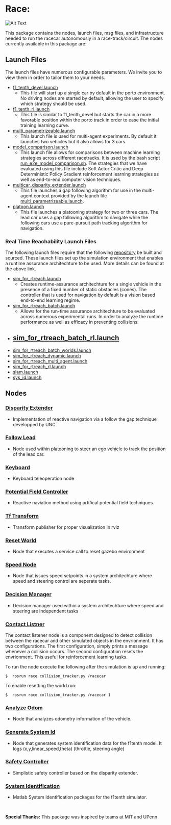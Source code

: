 # Race:

![Alt Text](images/race.gif)

This package contains the nodes, launch files, msg files, and infrastructure needed to run the racecar autonomously in a race-track/circuit. The nodes currently available in this package are: 


## Launch Files

The launch files have numerous configurable parameters. We invite you to view them in order to tailor them to your needs.
- [f1_tenth_devel.launch](f1_tenth_devel.launch) 
   - This file will start up a single car by default in the porto environment. No driving nodes are started by default, allowing the user to specify which strategy should be used.
- [f1_tenth_rl.launch](f1_tenth_rl.launch)
   -  This file is similar to f1_tenth_devel but starts the car in a more favorable position within the porto track in order to ease the initial training learning curve. 
- [multi_parametrizeable.launch](multi_parametrizeable.launch)
   - This launch file is used for multi-agent experiments. By default it launches two vehicles but it also allows for 3 cars. 
- [model_comparison.launch](model_comparison.launch)
   - This launch file allows for comparisons between machine learning strategies across different racetracks. It is used by the bash script [run_e2e_model_comparison.sh](batch_scripts/run_e2e_model_comparison.sh). The strategies that we have evaluated using this file include Soft Actor Critic and Deep Deterministic Policy Gradient reinforcement learning strategies as well as end-to-end computer vision techniques.
- [multicar_disparity_extender.launch](multicar_disparity_extender.launch)
   - This file launches a gap following algorithm for use in the multi-agent context provided by the launch file [multi_parametrizeable.launch](multi_parametrizeable.launch).
- [platoon.launch](platoon.launch)
   - This file launches a platooning strategy for two or three cars. The lead car uses a gap following algorithm to navigate while the following cars use a pure-pursuit path tracking algorithm for navigation.

### Real Time Reachability Launch Files
The following launch files require that the following [repository](https://github.com/pmusau17/rtreach_f1tenth) be built and sourced. These launch files set up the simulation environment that enables a runtime assurance architechture to be used. More details can be found at the above link.

- [sim_for_rtreach.launch](sim_for_rtreach.launch)
   -  Creates runtime-assurance architechture for a single vehicle in the presence of a fixed number of static obstacles (cones). The controller that is used for navigation by default is a vision based end-to-end learning regime.
- [sim_for_rtreach_batch.launch](sim_for_rtreach_batch.launch)
   - Allows for the run-time assurance architechture to be evaluated across numerous experimental runs. In order to analyze the runtime performance as well as efficacy in preventing collisions.
- [sim_for_rtreach_batch_rl.launch](sim_for_rtreach_batch_rl.launch)
   - 
- [sim_for_rtreach_batch_worlds.launch](sim_for_rtreach_batch_worlds.launch)
- [sim_for_rtreach_dynamic.launch](sim_for_rtreach_dynamic.launch)
- [sim_for_rtreach_multi_agent.launch](sim_for_rtreach_multi_agent.launch)
- [sim_for_rtreach_rl.launch](sim_for_rtreach_rl.launch)
- [slam.launch](slam.launch)
- [sys_id.launch](sys_id.launch)



## Nodes     

### [Disparity Extender](scripts/disparity_extender_vanderbilt_gen.py)
- Implementation of reactive navigation via a follow the gap technique developped by UNC
### [Follow Lead](scripts/follow_lead_gen.py)
- Node used within platooning to steer an ego vehicle to track the position of the lead car.
### [Keyboard](scripts/keyboard_gen.py)
- Keyboard teleoperation node 
### [Potential Field Controller](scripts/pfc.py)
- Reactive naviation method using artifical potential field techniques.
### [Tf Transform](scripts/message_to_tf.py)
- Transform publisher for proper visualization in rviz
### [Reset World](scripts/reset_world.py)
- Node that executes a service call to reset gazebo environment
### [Speed Node](scripts/speed_node.py)
- Node that issues speed setpoints in a system architechture where speed and steering control are seperate tasks.
### [Decision Manager](scripts/decision_manager.py)
- Decision manager used within a system architechture where speed and steering are independent tasks
### [Contact Listner](scripts/contact_tracker.py)
The contact listener node is a component designed to detect collision between the racecar and other simulated objects in the envrionment. It has two configurations. The first configuration, simply prints a message whenever a collision occurs. The second configuration resets the envrionment. This useful for reinforcement learning tasks.

To run the node execute the following after the simulation is up and running:

```
$  rosrun race collision_tracker.py /racecar
```
To enable resetting the world run:

```
$  rosrun race collision_tracker.py /racecar 1
```
### [Analyze Odom](scripts/analyze_odom.py)
- Node that analyzes odometry information of the vehicle.
### [Generate System Id](scripts/gen_sysid_data.py)
- Node that generates system identification data for the f1tenth model. It logs (x,y,linear_speed,theta) (throttle, steering angle)
### [Safety Controller](scripts/safety_conroller.py)
- Simplistic safety controller based on the disparity extender.
### [System Identification](https://github.com/pmusau17/Platooning-F1Tenth/tree/master/src/race/sys_id)
- Matlab System Identification packages for the f1tenth simulator.

<br/>

**Special Thanks:** This package was inspired by teams at MIT and UPenn

